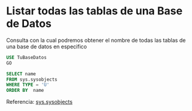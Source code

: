 # Listar todas las tablas de una Base de Datos

Consulta con la cual podremos obtener el nombre de todas las tablas de una base de datos en especifico
```sql
USE TuBaseDatos
GO

SELECT name
FROM sys.sysobjects
WHERE TYPE = 'U'
ORDER BY  name
```

Referencia: [sys.sysobjects](https://msdn.microsoft.com/es-es/library/ms177596.aspx)